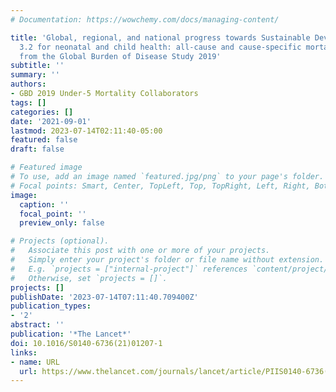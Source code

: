 ```yaml
---
# Documentation: https://wowchemy.com/docs/managing-content/

title: 'Global, regional, and national progress towards Sustainable Development Goal
  3.2 for neonatal and child health: all-cause and cause-specific mortality findings
  from the Global Burden of Disease Study 2019'
subtitle: ''
summary: ''
authors:
- GBD 2019 Under-5 Mortality Collaborators
tags: []
categories: []
date: '2021-09-01'
lastmod: 2023-07-14T02:11:40-05:00
featured: false
draft: false

# Featured image
# To use, add an image named `featured.jpg/png` to your page's folder.
# Focal points: Smart, Center, TopLeft, Top, TopRight, Left, Right, BottomLeft, Bottom, BottomRight.
image:
  caption: ''
  focal_point: ''
  preview_only: false

# Projects (optional).
#   Associate this post with one or more of your projects.
#   Simply enter your project's folder or file name without extension.
#   E.g. `projects = ["internal-project"]` references `content/project/deep-learning/index.md`.
#   Otherwise, set `projects = []`.
projects: []
publishDate: '2023-07-14T07:11:40.709400Z'
publication_types:
- '2'
abstract: ''
publication: '*The Lancet*'
doi: 10.1016/S0140-6736(21)01207-1
links:
- name: URL
  url: https://www.thelancet.com/journals/lancet/article/PIIS0140-6736(21)01207-1/fulltext
---
```

